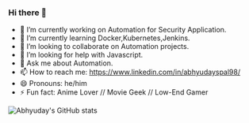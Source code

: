 ### Hi there 👋


- 🔭 I’m currently working on Automation for Security Application.
- 🌱 I’m currently learning Docker,Kubernetes,Jenkins.
- 👯 I’m looking to collaborate on Automation projects.
- 🤔 I’m looking for help with Javascript.
- 💬 Ask me about Automation.
- 📫 How to reach me: https://www.linkedin.com/in/abhyudayspal98/
- 😄 Pronouns: he/him
- ⚡ Fun fact: Anime Lover // Movie Geek // Low-End Gamer

![Abhyuday's GitHub stats](https://github-readme-stats.vercel.app/api?username=AbhyudaySinghPal&show_icons=true&theme=radical)
